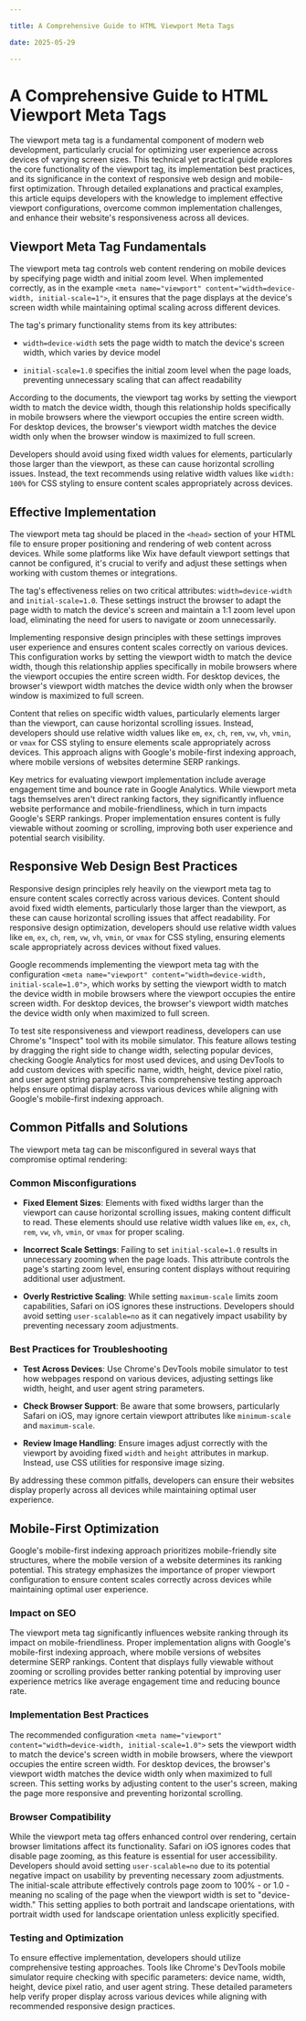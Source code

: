 ```yaml
---

title: A Comprehensive Guide to HTML Viewport Meta Tags

date: 2025-05-29

---
```



# A Comprehensive Guide to HTML Viewport Meta Tags

The viewport meta tag is a fundamental component of modern web development, particularly crucial for optimizing user experience across devices of varying screen sizes. This technical yet practical guide explores the core functionality of the viewport tag, its implementation best practices, and its significance in the context of responsive web design and mobile-first optimization. Through detailed explanations and practical examples, this article equips developers with the knowledge to implement effective viewport configurations, overcome common implementation challenges, and enhance their website's responsiveness across all devices.


## Viewport Meta Tag Fundamentals

The viewport meta tag controls web content rendering on mobile devices by specifying page width and initial zoom level. When implemented correctly, as in the example `<meta name="viewport" content="width=device-width, initial-scale=1">`, it ensures that the page displays at the device's screen width while maintaining optimal scaling across different devices.

The tag's primary functionality stems from its key attributes:

- `width=device-width` sets the page width to match the device's screen width, which varies by device model

- `initial-scale=1.0` specifies the initial zoom level when the page loads, preventing unnecessary scaling that can affect readability

According to the documents, the viewport tag works by setting the viewport width to match the device width, though this relationship holds specifically in mobile browsers where the viewport occupies the entire screen width. For desktop devices, the browser's viewport width matches the device width only when the browser window is maximized to full screen.

Developers should avoid using fixed width values for elements, particularly those larger than the viewport, as these can cause horizontal scrolling issues. Instead, the text recommends using relative width values like `width: 100%` for CSS styling to ensure content scales appropriately across devices.


## Effective Implementation

The viewport meta tag should be placed in the `<head>` section of your HTML file to ensure proper positioning and rendering of web content across devices. While some platforms like Wix have default viewport settings that cannot be configured, it's crucial to verify and adjust these settings when working with custom themes or integrations.

The tag's effectiveness relies on two critical attributes: `width=device-width` and `initial-scale=1.0`. These settings instruct the browser to adapt the page width to match the device's screen and maintain a 1:1 zoom level upon load, eliminating the need for users to navigate or zoom unnecessarily.

Implementing responsive design principles with these settings improves user experience and ensures content scales correctly on various devices. This configuration works by setting the viewport width to match the device width, though this relationship applies specifically in mobile browsers where the viewport occupies the entire screen width. For desktop devices, the browser's viewport width matches the device width only when the browser window is maximized to full screen.

Content that relies on specific width values, particularly elements larger than the viewport, can cause horizontal scrolling issues. Instead, developers should use relative width values like `em`, `ex`, `ch`, `rem`, `vw`, `vh`, `vmin`, or `vmax` for CSS styling to ensure elements scale appropriately across devices. This approach aligns with Google's mobile-first indexing approach, where mobile versions of websites determine SERP rankings.

Key metrics for evaluating viewport implementation include average engagement time and bounce rate in Google Analytics. While viewport meta tags themselves aren't direct ranking factors, they significantly influence website performance and mobile-friendliness, which in turn impacts Google's SERP rankings. Proper implementation ensures content is fully viewable without zooming or scrolling, improving both user experience and potential search visibility.


## Responsive Web Design Best Practices

Responsive design principles rely heavily on the viewport meta tag to ensure content scales correctly across various devices. Content should avoid fixed width elements, particularly those larger than the viewport, as these can cause horizontal scrolling issues that affect readability. For responsive design optimization, developers should use relative width values like `em`, `ex`, `ch`, `rem`, `vw`, `vh`, `vmin`, or `vmax` for CSS styling, ensuring elements scale appropriately across devices without fixed values.

Google recommends implementing the viewport meta tag with the configuration `<meta name="viewport" content="width=device-width, initial-scale=1.0">`, which works by setting the viewport width to match the device width in mobile browsers where the viewport occupies the entire screen width. For desktop devices, the browser's viewport width matches the device width only when maximized to full screen.

To test site responsiveness and viewport readiness, developers can use Chrome's "Inspect" tool with its mobile simulator. This feature allows testing by dragging the right side to change width, selecting popular devices, checking Google Analytics for most used devices, and using DevTools to add custom devices with specific name, width, height, device pixel ratio, and user agent string parameters. This comprehensive testing approach helps ensure optimal display across various devices while aligning with Google's mobile-first indexing approach.


## Common Pitfalls and Solutions

The viewport meta tag can be misconfigured in several ways that compromise optimal rendering:


### Common Misconfigurations

- **Fixed Element Sizes**: Elements with fixed widths larger than the viewport can cause horizontal scrolling issues, making content difficult to read. These elements should use relative width values like `em`, `ex`, `ch`, `rem`, `vw`, `vh`, `vmin`, or `vmax` for proper scaling.

- **Incorrect Scale Settings**: Failing to set `initial-scale=1.0` results in unnecessary zooming when the page loads. This attribute controls the page's starting zoom level, ensuring content displays without requiring additional user adjustment.

- **Overly Restrictive Scaling**: While setting `maximum-scale` limits zoom capabilities, Safari on iOS ignores these instructions. Developers should avoid setting `user-scalable=no` as it can negatively impact usability by preventing necessary zoom adjustments.


### Best Practices for Troubleshooting

- **Test Across Devices**: Use Chrome's DevTools mobile simulator to test how webpages respond on various devices, adjusting settings like width, height, and user agent string parameters.

- **Check Browser Support**: Be aware that some browsers, particularly Safari on iOS, may ignore certain viewport attributes like `minimum-scale` and `maximum-scale`.

- **Review Image Handling**: Ensure images adjust correctly with the viewport by avoiding fixed `width` and `height` attributes in markup. Instead, use CSS utilities for responsive image sizing.

By addressing these common pitfalls, developers can ensure their websites display properly across all devices while maintaining optimal user experience.


## Mobile-First Optimization

Google's mobile-first indexing approach prioritizes mobile-friendly site structures, where the mobile version of a website determines its ranking potential. This strategy emphasizes the importance of proper viewport configuration to ensure content scales correctly across devices while maintaining optimal user experience.


### Impact on SEO

The viewport meta tag significantly influences website ranking through its impact on mobile-friendliness. Proper implementation aligns with Google's mobile-first indexing approach, where mobile versions of websites determine SERP rankings. Content that displays fully viewable without zooming or scrolling provides better ranking potential by improving user experience metrics like average engagement time and reducing bounce rate.


### Implementation Best Practices

The recommended configuration `<meta name="viewport" content="width=device-width, initial-scale=1.0">` sets the viewport width to match the device's screen width in mobile browsers, where the viewport occupies the entire screen width. For desktop devices, the browser's viewport width matches the device width only when maximized to full screen. This setting works by adjusting content to the user's screen, making the page more responsive and preventing horizontal scrolling.


### Browser Compatibility

While the viewport meta tag offers enhanced control over rendering, certain browser limitations affect its functionality. Safari on iOS ignores codes that disable page zooming, as this feature is essential for user accessibility. Developers should avoid setting `user-scalable=no` due to its potential negative impact on usability by preventing necessary zoom adjustments. The initial-scale attribute effectively controls page zoom to 100% - or 1.0 - meaning no scaling of the page when the viewport width is set to "device-width." This setting applies to both portrait and landscape orientations, with portrait width used for landscape orientation unless explicitly specified.


### Testing and Optimization

To ensure effective implementation, developers should utilize comprehensive testing approaches. Tools like Chrome's DevTools mobile simulator require checking with specific parameters: device name, width, height, device pixel ratio, and user agent string. These detailed parameters help verify proper display across various devices while aligning with recommended responsive design practices.

